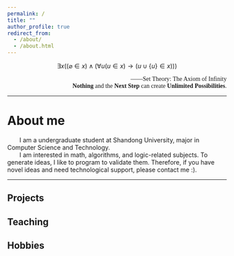 ```yaml
---
permalink: /
title: ""
author_profile: true
redirect_from: 
  - /about/
  - /about.html
---
```



<!-- <body style="background-color:#FFFFCC;">
</body> -->

<script src="https://cdn.mathjax.org/mathjax/latest/MathJax.js?config=TeX-AMS-MML_HTMLorMML"></script>
<div style="text-align: center;">

$$
  \exists x ((\varnothing  \in x) \wedge (\forall u(u \in x) \rightarrow (u \cup \{u \}  \in x)))
$$

</div>
<div style="text-align: right;">  
  <span style="font-family: 'Times New Roman', serif;">
——Set Theory: The Axiom of Infinity<br/>
<b>Nothing</b> and the <b>Next Step</b> can create <b>Unlimited Possibilities</b>.

  </span>
</div>
<hr>

About me
=====
&emsp;&emsp;I am a undergraduate student at Shandong University, major in Computer Science and Technology.<br/>
&emsp;&emsp;I am interested in math, algorithms, and logic-related subjects. To generate ideas, I like to program to validate them. Therefore, if you have novel ideas and need technological support, please contact me :).
<hr>

Projects
-----
<!-- 
遗传算法
高级数据结构
C++STL复现 
-->



Teaching
-----
<!-- 
math
程设助教
 -->

Hobbies
-----

<!-- 
网瘾
下头
上头
game
 -->


<!-- Create content & metadata
------
For site content, there is one markdown file for each type of content, which are stored in directories like _publications, _talks, _posts, _teaching, or _pages. For example, each talk is a markdown file in the [_talks directory](https://github.com/academicpages/academicpages.github.io/tree/master/_talks). At the top of each markdown file is structured data in YAML about the talk, which the theme will parse to do lots of cool stuff. The same structured data about a talk is used to generate the list of talks on the [Talks page](https://academicpages.github.io/talks), each [individual page](https://academicpages.github.io/talks/2012-03-01-talk-1) for specific talks, the talks section for the [CV page](https://academicpages.github.io/cv), and the [map of places you've given a talk](https://academicpages.github.io/talkmap.html) (if you run this [python file](https://github.com/academicpages/academicpages.github.io/blob/master/talkmap.py) or [Jupyter notebook](https://github.com/academicpages/academicpages.github.io/blob/master/talkmap.ipynb), which creates the HTML for the map based on the contents of the _talks directory). -->
